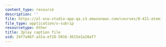 ```yaml
---
content_type: resource
description: ''
file: https://ol-ocw-studio-app-qa.s3.amazonaws.com/courses/8-421-atomic-and-optical-physics-i-spring-2014/24f7a96fa31aef2850163615e2a20af7_kWNv0-0tlAw.srt
file_type: application/x-subrip
resourcetype: Other
title: 3play caption file
uid: 24f7a96f-a31a-ef28-5016-3615e2a20af7
---
```

